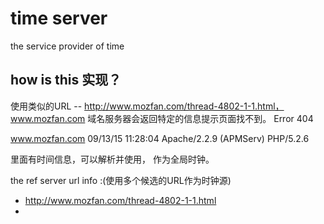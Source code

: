 time server 
===

the service provider of time 

how is this 实现？ 
--

使用类似的URL -- http://www.mozfan.com/thread-4802-1-1.html， 
www.mozfan.com 域名服务器会返回特定的信息提示页面找不到。 
Error 404

www.mozfan.com
09/13/15 11:28:04
Apache/2.2.9 (APMServ) PHP/5.2.6

里面有时间信息，可以解析并使用， 作为全局时钟。 

the ref server url info :(使用多个候选的URL作为时钟源)

* http://www.mozfan.com/thread-4802-1-1.html
* 